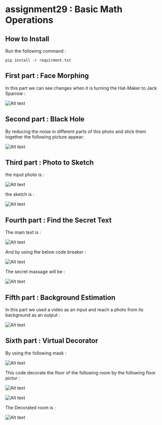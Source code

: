 # assignment29 : Basic Math Operations

## How to Install
Run the following command :
```
pip install -r requirment.txt
```

## First part : Face Morphing
In this part we can see changes when it is turning the Hat-Maker to Jack Sparrow :

![Alt text](outputs/output_1_face_morphing.jpg)

## Second part : Black Hole
By reducing the noise in different parts of this photo and stick them together the following picture appear:

![Alt text](outputs/output_2_black_hole.jpg)

## Third part : Photo to Sketch
the input photo is :

![Alt text](inputs/input_3_myphoto.jpg)

the sketch is :

![Alt text](outputs/output_3_photo_to_sketch.jpg)

## Fourth part : Find the Secret Text
The main text is :

![Alt text](inputs/input_4_full.png)

And by using the below code breaker :

![Alt text](inputs/input_4_check.png)

The secret massage will be :

![Alt text](outputs/output_4_secret_text.png)

## Fifth part : Background Estimation
In this part we used a video as an input and reach a photo from its background as an output :

![Alt text](outputs/output_5_background_estimation.jpg)

## Sixth part : Virtual Decorator
By using the following mask :

![Alt text](inputs/input_6_mask.jpg)

This code decorate the floor of the following room by the following floor pictur :

![Alt text](inputs/input_6_room.jpg)

![Alt text](inputs/input_6_floor.jpg)

The Decorated room is :

![Alt text](outputs/output_6_virtual_decorator.jpg)